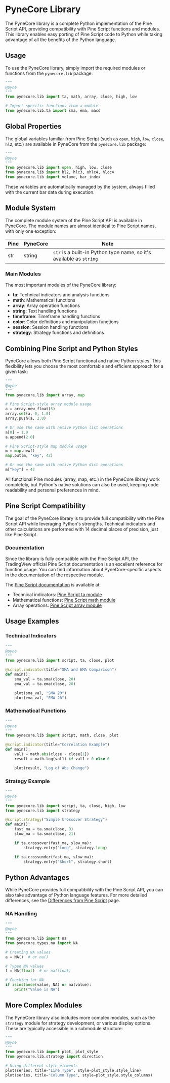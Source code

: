 <!--
---
weight: 500
title: "Library"
description: "PyneCore library reference"
icon: "library_books"
date: "2025-03-31"
lastmod: "2025-03-31"
draft: false
toc: true
categories: ["API Reference", "Library"]
tags: ["api", "library", "functions", "modules", "indicators", "technical-analysis"]
---
-->

# PyneCore Library

The PyneCore library is a complete Python implementation of the Pine Script API, providing compatibility with Pine Script functions and modules. This library enables easy porting of Pine Script code to Python while taking advantage of all the benefits of the Python language.

## Usage

To use the PyneCore library, simply import the required modules or functions from the `pynecore.lib` package:

```python
"""
@pyne
"""
from pynecore.lib import ta, math, array, close, high, low

# Import specific functions from a module
from pynecore.lib.ta import sma, ema, macd
```

## Global Properties

The global variables familiar from Pine Script (such as `open`, `high`, `low`, `close`, `hl2`, etc.) are available in PyneCore from the `pynecore.lib` package:

```python
"""
@pyne
"""
from pynecore.lib import open, high, low, close
from pynecore.lib import hl2, hlc3, ohlc4, hlcc4
from pynecore.lib import volume, bar_index
```

These variables are automatically managed by the system, always filled with the current bar data during execution.

## Module System

The complete module system of the Pine Script API is available in PyneCore. The module names are almost identical to Pine Script names, with only one exception:

| Pine | PyneCore | Note |
|------|----------|------|
| str  | string   | `str` is a built-in Python type name, so it's available as `string` |

### Main Modules

The most important modules of the PyneCore library:

- **ta**: Technical indicators and analysis functions
- **math**: Mathematical functions
- **array**: Array operation functions
- **string**: Text handling functions
- **timeframe**: Timeframe handling functions
- **color**: Color definitions and manipulation functions
- **session**: Session handling functions
- **strategy**: Strategy functions and definitions

## Combining Pine Script and Python Styles

PyneCore allows both Pine Script functional and native Python styles. This flexibility lets you choose the most comfortable and efficient approach for a given task:

```python
"""
@pyne
"""
from pynecore.lib import array, map

# Pine Script-style array module usage
a = array.new_float(5)
array.set(a, 0, 1.0)
array.push(a, 2.0)

# Or use the same with native Python list operations
a[0] = 1.0
a.append(2.0)

# Pine Script-style map module usage
m = map.new()
map.put(m, "key", 42)

# Or use the same with native Python dict operations
m["key"] = 42
```

All functional Pine modules (array, map, etc.) in the PyneCore library work completely, but Python's native solutions can also be used, keeping code readability and personal preferences in mind.

## Pine Script Compatibility

The goal of the PyneCore library is to provide full compatibility with the Pine Script API while leveraging Python's strengths. Technical indicators and other calculations are performed with 14 decimal places of precision, just like Pine Script.

### Documentation

Since the library is fully compatible with the Pine Script API, the TradingView official Pine Script documentation is an excellent reference for function usage. You can find information about PyneCore-specific aspects in the documentation of the respective module.

The [Pine Script documentation](https://www.tradingview.com/pine-script-reference/) is available at:
- Technical indicators: [Pine Script ta module](https://www.tradingview.com/pine-script-reference/v5/#lib_ta)
- Mathematical functions: [Pine Script math module](https://www.tradingview.com/pine-script-reference/v5/#lib_math)
- Array operations: [Pine Script array module](https://www.tradingview.com/pine-script-reference/v5/#lib_array)

## Usage Examples

### Technical Indicators

```python
"""
@pyne
"""
from pynecore.lib import script, ta, close, plot

@script.indicator(title="SMA and EMA Comparison")
def main():
    sma_val = ta.sma(close, 20)
    ema_val = ta.ema(close, 20)

    plot(sma_val, "SMA 20")
    plot(ema_val, "EMA 20")
```

### Mathematical Functions

```python
"""
@pyne
"""
from pynecore.lib import script, math, close, plot

@script.indicator(title="Correlation Example")
def main():
    val1 = math.abs(close - close[1])
    result = math.log(val1) if val1 > 0 else 0

    plot(result, "Log of Abs Change")
```

### Strategy Example

```python
"""
@pyne
"""
from pynecore.lib import script, ta, close, high, low
from pynecore.lib import strategy

@script.strategy("Simple Crossover Strategy")
def main():
    fast_ma = ta.sma(close, 9)
    slow_ma = ta.sma(close, 21)

    if ta.crossover(fast_ma, slow_ma):
        strategy.entry("Long", strategy.long)

    if ta.crossunder(fast_ma, slow_ma):
        strategy.entry("Short", strategy.short)
```

## Python Advantages

While PyneCore provides full compatibility with the Pine Script API, you can also take advantage of Python language features. For more detailed differences, see the [Differences from Pine Script](/docs/overview/differences/) page.

### NA Handling

```python
"""
@pyne
"""
from pynecore.lib import na
from pynecore.types.na import NA

# Creating NA values
a = NA()  # or na()

# Typed NA values
f = NA(float)  # or na(float)

# Checking for NA
if isinstance(value, NA) or na(value):
    print("Value is NA")
```

## More Complex Modules

The PyneCore library also includes more complex modules, such as the `strategy` module for strategy development, or various display options. These are typically accessible in a submodule structure:

```python
"""
@pyne
"""
from pynecore.lib import plot, plot_style
from pynecore.lib.strategy import direction

# Using different style elements
plot(series, title="Line Type", style=plot_style.style_line)
plot(series, title="Column Type", style=plot_style.style_columns)
```